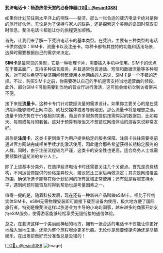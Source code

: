 **斐济电话卡：畅游热带天堂的必备神器[[TG💪+ @esim1088](https://t.me/s/esim1088)]**

如果你计划前往南太平洋上的明珠——斐济，那么一张合适的斐济电话卡绝对是你的旅行好伙伴。无论是为了保持与家人的联系，还是探索这个美丽的岛国时获取实时信息，斐济电话卡都能让你的旅程更加顺畅。

首先，让我们来了解一下斐济电话卡的基本类型。在斐济，主要有三种类型的电话卡供你选择：SIM卡、流量卡以及注册卡。每种卡都有其独特的功能和适用场景，选择时需要根据自己的需求来决定。

**SIM卡**是最常见的类型，它是一种物理卡片，需要插入手机中使用。SIM卡的优点在于覆盖面广，支持多种语言服务，并且通常包含通话、短信和数据流量等多种服务。对于那些希望在斐济期间频繁使用本地网络的人来说，SIM卡是一个不错的选择。不过，购买SIM卡之前，你需要确认自己的手机是否支持当地运营商的频段。此外，部分SIM卡可能需要到当地的营业厅进行激活，这可能会给初次到访者带来不便。

接下来是**流量卡**，这种卡专门针对数据流量的需求设计。如果你主要关心的是在斐济期间能够随时上网冲浪、刷社交媒体或者导航地图，那么流量卡将是理想之选。流量卡的优势在于价格相对实惠，而且许多服务商提供按需购买的数据包，比如每天、每周或每月的套餐。这对于预算有限但又不想错过网络体验的游客来说非常友好。

最后是**注册卡**，这类卡更侧重于为用户提供稳定的服务保障。注册卡往往需要提前通过官方网站完成相关手续才能激活使用，因此适合那些希望获得长期稳定服务的人群。同时，由于注册流程较为严谨，这类卡的安全性也更高，适合商务人士或需要频繁往返斐济的专业人士。

除了上述基本分类外，在选择斐济电话卡时还需要关注几个关键点。首先是资费结构，不同运营商提供的价格差异较大，建议货比三家后再做决定；其次是网络覆盖范围，确保所选卡能够在你计划访问的所有区域正常使用；还有就是客服支持水平，遇到问题时能否及时得到帮助也是考量因素之一。

值得一提的是，随着科技发展，现在还有一种新兴产品叫做eSIM卡。相比于传统实体SIM卡，eSIM无需物理安装即可直接下载至设备内使用，极大地方便了国际旅行者。特别是像斐济这样以旅游业为主导的小岛屿国家，越来越多的商家开始支持eSIM服务，使得游客能够轻松享受无缝衔接的通信体验。

总之，在斐济这样一个美丽而神秘的地方，拥有一张合适的电话卡不仅能让你更好地融入当地生活，还能为整个旅程增添更多乐趣。无论你是想要便捷沟通还是尽情娱乐，在出发前做好充分准备总是没错的！

[[TG💪+ @esim1088](https://t.me/s/esim1088) ![Image](https://i.postimg.cc/4NQfJmqS/Snipaste-2025-05-13-00-14-12.png)]